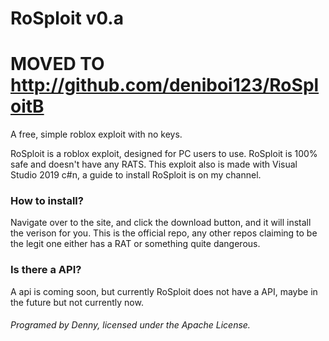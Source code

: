 # RoSploit v0.a 

# MOVED TO http://github.com/deniboi123/RoSploitB
A free, simple roblox exploit with no keys.

RoSploit is a roblox exploit, designed for PC users to use. RoSploit is 100% safe and doesn't have any RATS. This exploit also is made with Visual Studio 2019 c#n, a guide to install RoSploit is on my channel.


### How to install?
Navigate over to the site, and click the download button, and it will install the verison for you. This is the official repo, any other repos claiming to be the legit one either has a RAT or something quite dangerous. 

### Is there a API?
A api is coming soon, but currently RoSploit does not have a API, maybe in the future but not currently now.


###### Programed by Denny, licensed under the Apache License.
